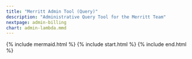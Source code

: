 ```yaml
---
title: "Merritt Admin Tool (Query)"
description: "Administrative Query Tool for the Merritt Team"
nextpage: admin-billing
chart: admin-lambda.mmd
---
```


{% include mermaid.html %}
{% include start.html %}
{% include end.html %}